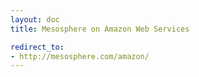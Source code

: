 ```yaml
---
layout: doc
title: Mesosphere on Amazon Web Services

redirect_to:
- http://mesosphere.com/amazon/
---
```

